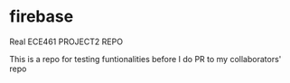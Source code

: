 # firebase
Real ECE461 PROJECT2 REPO

This is a repo for testing funtionalities before I do PR to my collaborators' repo
